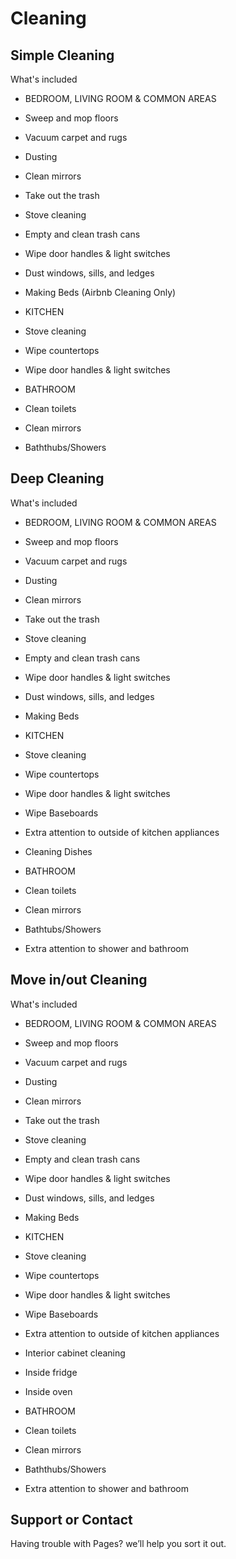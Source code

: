 # Cleaning
## Simple Cleaning
What's included 
- BEDROOM, LIVING ROOM & COMMON AREAS
 * Sweep and mop floors 
 * Vacuum carpet and rugs 
 * Dusting 
 * Clean mirrors
 * Take out the trash
 * Stove cleaning
 * Empty and clean trash cans
 * Wipe door handles & light switches
 * Dust windows, sills, and ledges
 * Making Beds (Airbnb Cleaning Only)

* KITCHEN
 * Stove cleaning
 * Wipe countertops
 * Wipe door handles & light switches

* BATHROOM
 * Clean toilets
 * Clean mirrors
 * Baththubs/Showers

## Deep Cleaning
What's included

* BEDROOM, LIVING ROOM & COMMON AREAS 
 * Sweep and mop floors
 * Vacuum carpet and rugs
 * Dusting
 * Clean mirrors
 * Take out the trash
 * Stove cleaning
 * Empty and clean trash cans
 * Wipe door handles & light switches
 * Dust windows, sills, and ledges
 * Making Beds 

* KITCHEN
 * Stove cleaning
 * Wipe countertops
 * Wipe door handles & light switches
 * Wipe Baseboards
 * Extra attention to outside of kitchen appliances
 * Cleaning Dishes 

* BATHROOM
 * Clean toilets
 * Clean mirrors
 * Bathtubs/Showers
 * Extra attention to shower and bathroom

## Move in/out Cleaning
What's included
* BEDROOM, LIVING ROOM & COMMON AREAS
 * Sweep and mop floors
 * Vacuum carpet and rugs
 * Dusting
 * Clean mirrors
 * Take out the trash
 * Stove cleaning
 * Empty and clean trash cans
 * Wipe door handles & light switches
 * Dust windows, sills, and ledges
 * Making Beds

* KITCHEN
 * Stove cleaning
 * Wipe countertops
 * Wipe door handles & light switches
 * Wipe Baseboards
 * Extra attention to outside of kitchen appliances
 * Interior cabinet cleaning
 * Inside fridge
 * Inside oven

* BATHROOM
 * Clean toilets
 * Clean mirrors
 * Baththubs/Showers
 * Extra attention to shower and bathroom





## Support or Contact

Having trouble with Pages?  we’ll help you sort it out.
